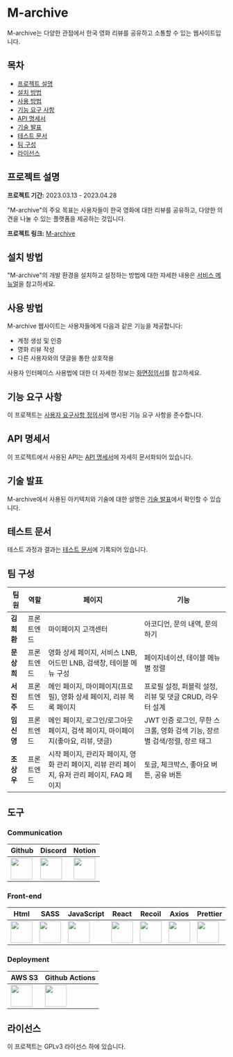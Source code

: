 # M-archive

M-archive는 다양한 관점에서 한국 영화 리뷰를 공유하고 소통할 수 있는 웹사이트입니다.

## 목차
- [프로젝트 설명](#프로젝트-설명)
- [설치 방법](#설치-방법)
- [사용 방법](#사용-방법)
- [기능 요구 사항](#기능-요구-사항)
- [API 명세서](#api-명세서)
- [기술 발표](#기술-발표)
- [테스트 문서](#테스트-문서)
- [팀 구성](#팀-구성)
- [라이선스](#라이선스)

## 프로젝트 설명
**프로젝트 기간:** 2023.03.13 - 2023.04.28

"M-archive"의 주요 목표는 사용자들이 한국 영화에 대한 리뷰를 공유하고, 다양한 의견을 나눌 수 있는 플랫폼을 제공하는 것입니다.

**프로젝트 링크:** [M-archive](#)

## 설치 방법
"M-archive"의 개발 환경을 설치하고 설정하는 방법에 대한 자세한 내용은 [서비스 메뉴얼](#)을 참고하세요.

## 사용 방법
M-archive 웹사이트는 사용자들에게 다음과 같은 기능을 제공합니다:
- 계정 생성 및 인증
- 영화 리뷰 작성
- 다른 사용자와의 댓글을 통한 상호작용

사용자 인터페이스 사용법에 대한 더 자세한 정보는 [화면정의서](#)를 참고하세요.

## 기능 요구 사항
이 프로젝트는 [사용자 요구사항 정의서](#)에 명시된 기능 요구 사항을 준수합니다.

## API 명세서
이 프로젝트에서 사용된 API는 [API 명세서](#)에 자세히 문서화되어 있습니다.

## 기술 발표
M-archive에서 사용된 아키텍처와 기술에 대한 설명은 [기술 발표](#)에서 확인할 수 있습니다.

## 테스트 문서
테스트 과정과 결과는 [테스트 문서](#)에 기록되어 있습니다.

## 팀 구성

| 팀원        | 역할       | 페이지                                  | 기능                                      |
| ----------  | ---------- | --------------------------------------- | ----------------------------------------- |
|  **김희환**  | 프론트엔드 | 마이페이지 고객센터                      | 아코디언, 문의 내역, 문의하기              |
|  **문상희**  | 프론트엔드 | 영화 상세 페이지, 서비스 LNB, 어드민 LNB, 검색창, 테이블 메뉴 구성 | 페이지네이션, 테이블 메뉴별 정렬           |
|  **서진주**  | 프론트엔드 | 메인 페이지, 마이페이지(프로필), 영화 상세 페이지, 리뷰 목록 페이지 | 프로필 설정, 퍼블릭 설정, 리뷰 및 댓글 CRUD, 라우터 설계 |
|  **임신영**  | 프론트엔드 | 메인 페이지, 로그인/로그아웃 페이지, 검색 페이지, 마이페이지(좋아요, 리뷰, 댓글) | JWT 인증 로그인, 무한 스크롤, 영화 검색 기능, 장르별 검색/정렬, 장르 태그 |
|  **조상우**  | 프론트엔드 | 시작 페이지, 관리자 페이지, 영화 관리 페이지, 리뷰 관리 페이지, 유저 관리 페이지, FAQ 페이지 | 토글, 체크박스, 좋아요 버튼, 공유 버튼      |


## 도구

### Communication
| Github | Discord | Notion |
| ------ | ------- | ------ |
| <img src="https://github.githubassets.com/images/modules/logos_page/GitHub-Mark.png" width="50"> | <img src="https://upload.wikimedia.org/wikipedia/commons/9/98/Discord_logo.svg" width="50"> | <img src="https://upload.wikimedia.org/wikipedia/commons/e/e9/Notion-logo.svg" width="50"> |

### Front-end
| Html | SASS | JavaScript | React | Recoil | Axios | Prettier | esLint |
| ---- | ---- | ---------- | ----- | ------ | ----- | -------- | ------ |
| <img src="https://upload.wikimedia.org/wikipedia/commons/6/61/HTML5_logo_and_wordmark.svg" width="50"> | <img src="https://upload.wikimedia.org/wikipedia/commons/9/96/Sass_Logo_Color.svg" width="50"> | <img src="https://upload.wikimedia.org/wikipedia/commons/6/6a/JavaScript-logo.png" width="50"> | <img src="https://upload.wikimedia.org/wikipedia/commons/a/a7/React-icon.svg" width="50"> | <img src="https://upload.wikimedia.org/wikipedia/commons/e/ef/Recoil.png" width="50"> | <img src="https://axios-http.com/assets/logo.svg" width="50"> | <img src="https://prettier.io/icon.png" width="50"> | <img src="https://eslint.org/assets/img/logo.svg" width="50"> |

### Deployment
| AWS S3 | Github Actions |
| ------ | -------------- |
| <img src="https://upload.wikimedia.org/wikipedia/commons/0/05/Amazon_Web_Services_Logo.svg" width="50"> | <img src="https://avatars.githubusercontent.com/u/44036562?s=200&v=4" width="50"> |











## 라이선스
이 프로젝트는 GPLv3 라이선스 하에 있습니다.
